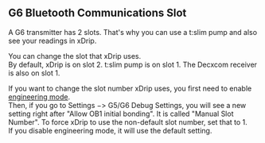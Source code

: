 ## G6 Bluetooth Communications Slot  
  
A G6 transmitter has 2 slots.  That's why you can use a t:slim pump and also see your readings in xDrip.  

You can change the slot that xDrip uses.  
By default, xDrip is on slot 2.  t:slim pump is  on slot 1.  The Decxcom receiver is also on slot 1.  

If you want to change the slot number xDrip uses, you first need to enable [engineering mode](./Engineering-Mode.md).  
Then, if you go to Settings &#8722;> G5/G6 Debug Settings, you will see a new setting right after "Allow OB1 initial bonding".  It is called "Manual Slot Number".  To force xDrip to use the non-default slot number, set that to 1.  
If you disable engineering mode, it will use the default setting.  
